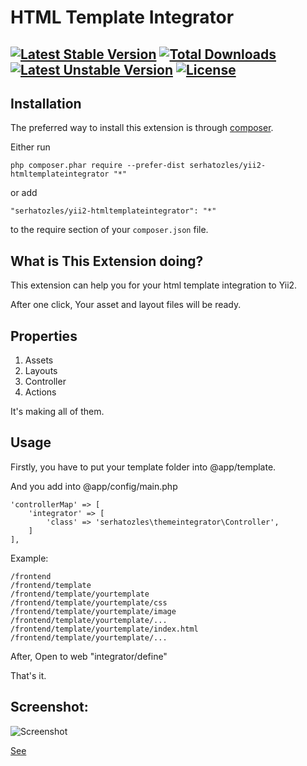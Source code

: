 HTML Template Integrator
========================
[![Latest Stable Version](https://poser.pugx.org/serhatozles/yii2-htmltemplateintegrator/v/stable.svg)](https://packagist.org/packages/serhatozles/yii2-htmltemplateintegrator) [![Total Downloads](https://poser.pugx.org/serhatozles/yii2-htmltemplateintegrator/downloads.svg)](https://packagist.org/packages/serhatozles/yii2-htmltemplateintegrator) [![Latest Unstable Version](https://poser.pugx.org/serhatozles/yii2-htmltemplateintegrator/v/unstable.svg)](https://packagist.org/packages/serhatozles/yii2-htmltemplateintegrator) [![License](https://poser.pugx.org/serhatozles/yii2-htmltemplateintegrator/license.svg)](https://packagist.org/packages/serhatozles/yii2-htmltemplateintegrator)
------------
Installation
------------

The preferred way to install this extension is through [composer](http://getcomposer.org/download/).

Either run

```
php composer.phar require --prefer-dist serhatozles/yii2-htmltemplateintegrator "*"
```

or add

```
"serhatozles/yii2-htmltemplateintegrator": "*"
```

to the require section of your `composer.json` file.

What is This Extension doing?
--------------
This extension can help you for your html template integration to Yii2.

After one click, Your asset and layout files will be ready.

Properties
--------------
1. Assets
2. Layouts 
3. Controller
4. Actions

It's making all of them.

Usage
-----
Firstly, you have to put your template folder into @app/template.

And you add into @app/config/main.php
```
'controllerMap' => [
    'integrator' => [
        'class' => 'serhatozles\themeintegrator\Controller',
    ]
],
```

Example:

```
/frontend
/frontend/template
/frontend/template/yourtemplate
/frontend/template/yourtemplate/css
/frontend/template/yourtemplate/image
/frontend/template/yourtemplate/...
/frontend/template/yourtemplate/index.html
/frontend/template/yourtemplate/...
```

After, Open to web "integrator/define"

That's it.

Screenshot:
-----

![Screenshot](https://lh4.googleusercontent.com/hh_GXCvhZVo64fqWgL5dbeffhF3Hy2Alj7T4WQjN-e0=w762-h530-no)

[See](https://plus.google.com/u/0/photos/109846768885330232680/albums/6091128953088590609)

